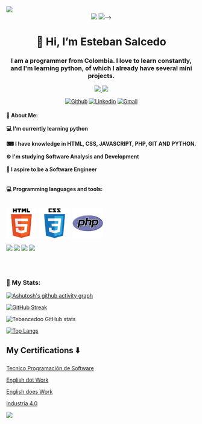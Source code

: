 <img src="https://komarev.com/ghpvc/?username=Tebancedoo&color=blueviolet">

<div id="header" align="center"> 	
  <img src="https://github.com/Tebancedoo/Presentation-gif/blob/main/Presentacion%20de%20github.gif" height="600"/>
 <img src="https://github.com/Tebancedoo/Presentation-gif/blob/main/codekeep.png"/
	
 <!-- <img src="https://user-images.githubusercontent.com/115185706/200709967-084638c8-d7ed-451e-96af-493642995250.gif" width="200"/>-->
  <h1>
    👋 Hi, I’m Esteban Salcedo
  </h1>
  <h3> 
    I am a programmer from Colombia. I love to learn constantly, and I'm learning python, of which I already have several mini projects.
  </h3>
</div>
<div id="badgest" align="center">
  <a href="https://codepen.io/Tebancedoo">
    <img width="90" src="https://user-images.githubusercontent.com/115185706/209584192-bc992b6e-b89e-40af-8842-86a60f317ba6.png">
  </a>
   <a href="https://replit.com/@Tebancedoo1">
    <img width="80" src="https://user-images.githubusercontent.com/115185706/209584111-24ed5aa5-512e-48fa-b557-dc721a3c4da4.png">
  </a>
	
[![Github](https://img.shields.io/badge/-Github-000?style=flat&logo=Github&logoColor=white)](https://github.com/Tebancedoo)
[![Linkedin](https://img.shields.io/badge/-LinkedIn-blue?style=flat&logo=Linkedin&logoColor=white)](https://www.linkedin.com/in/esteban-salcedo-perez-413133211/)
[![Gmail](https://img.shields.io/badge/-Gmail-c14438?style=flat&logo=Gmail&logoColor=white)](mailto:estebansalcedo211@gmail.com)
</div>

  <h4>
    👀 About Me:
  <br>
  <br>
   💻 I'm currently learning python
  <br>
  <br>
  ⌨ I have knowledge in HTML, CSS, JAVASCRIPT, PHP, GIT AND PYTHON.
  <br>
  <br>
  ⚙ I'm studying Software Analysis and Development
  <br>
  <br>
  🔩 I aspire to be a Software Engineer
  <br>
  <br>
  <br>
  <div align="left"
       
  #### :computer: Programming languages and tools: 
  <div>
  <br>
    <img src="https://github.com/devicons/devicon/blob/master/icons/html5/html5-original-wordmark.svg" title="Html" alt="html" width="80" height="80"/>&nbsp;
    <img src="https://github.com/devicons/devicon/blob/master/icons/css3/css3-original-wordmark.svg" title="Css" alt="Css" width="80" height="80"/>&nbsp;
     <img src="https://github.com/devicons/devicon/blob/master/icons/php/php-original.svg" title="Php" alt="Php" width="80" height="80"/>&nbsp;
  </div>
  </div>
 
<p>	
<code><img width="10%" src="https://www.vectorlogo.zone/logos/git-scm/git-scm-ar21.svg"></code>
<code><a href="https://www.python.org/" target="_blank"><img height="50" src="https://www.vectorlogo.zone/logos/python/python-ar21.svg"></a></code>
<code><a href="https://www.javascript.com/" target="_blank"><img height="50" src="https://www.vectorlogo.zone/logos/javascript/javascript-ar21.svg"></a></code>
<code><a href="https://jupyter.org/" target="_blank"><img height="45" src="https://www.vectorlogo.zone/logos/jupyter/jupyter-ar21.svg"></a></code>
</p>

  <br>
  <br>
  <h3> 🏦 My Stats: </h3>
  
  [![Ashutosh's github activity graph](https://github-readme-activity-graph.cyclic.app/graph?username=Tebancedoo&theme=high-contrast)](https://github.com/ashutosh00710/github-readme-activity-graph)


  [![GitHub Streak](http://github-readme-streak-stats.herokuapp.com?user=Tebancedoo&theme=highcontrast&hide_border=true)](https://git.io/streak-stats)
    
  ![Tebancedoo GitHub stats](https://github-readme-stats.vercel.app/api?username=Tebancedoo&show_icons=true&theme=radical&title_color=8E2DE2&text_color=fff)
  
  [![Top Langs](https://github-readme-stats.vercel.app/api/top-langs/?username=Tebancedoo&show_icons=true&theme=radical&title_color=8E2DE2&text_color=fff)](https://github.com/anuraghazra/github-readme-stats)
 <!--https://github.com/Tebancedoo/Awesome-Profile-README-templates/blob/master/multimedia/sanchitvj.md-->
 
 ## My Certifications :arrow_down:

[Tecnico Programación de Software ](https://github.com/Tebancedoo/Certificates/blob/main/Certificado%20%20tecnico%20software.jpg "Certificado de programación de software")
 
[English dot Work ](https://github.com/Tebancedoo/Certificates/blob/main/Certificado%20ingles%20dot%20works.jpg "Certificado de ingles")

[English does Work ](https://github.com/Tebancedoo/Certificates/blob/main/Certificado%20ingles%20does%20works.jpg "Certificado de ingles")

[Industria 4.0 ](https://github.com/Tebancedoo/Certificates/blob/main/certificado%20iot.jpg "Certificado O.I.T")
 

 <!--https://github.com/github/codespaces-jupyter--><!--link para aprender jupyter notebook-->
<!--https://github.com/PJijin/Cover-Image-Generator--><!--https://github.com/zzzmisa/featured-image-maker--><!--Links de los generadores del cover-->
 
 <img src="https://github.com/Tebancedoo/profile-readme-generator/blob/main/public/assets/snake.svg" height="200">
 
